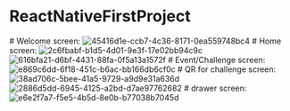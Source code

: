 ﻿# ReactNativeFirstProject

﻿# Welcome screen:
![45416d1e-ccb7-4c36-8171-0ea559748bc4](https://github.com/BenOmar-Oussama/ReactNativeFirstProject/assets/81923121/a6468393-143c-49d7-8082-ef39bcac636a)
﻿# Home screen:
![2c6fbabf-b1d5-4d01-9e3f-17e02bb94c9c](https://github.com/BenOmar-Oussama/ReactNativeFirstProject/assets/81923121/1c183c80-4fcd-4613-9e37-62119095de13)
![616bfa21-d6bf-4431-88fa-0f5a13a1572f](https://github.com/BenOmar-Oussama/ReactNativeFirstProject/assets/81923121/6d6bb9a3-676e-4d33-b38c-c8fe64290cb0)
﻿# Event/Challenge screen:
![e869c6dd-6f18-451c-b6ac-bb166db6cf0c](https://github.com/BenOmar-Oussama/ReactNativeFirstProject/assets/81923121/f2c575e3-0719-4f2c-841e-88d687ee8fff)
 ﻿# QR for challenge screen:
![38ad706c-5bee-41a5-9729-a9d9e31a636d](https://github.com/BenOmar-Oussama/ReactNativeFirstProject/assets/81923121/b47a051b-cd7b-4e07-8c9d-812555cd15a3)
![2886d5dd-6945-4125-a2bd-d7ae97762682](https://github.com/BenOmar-Oussama/ReactNativeFirstProject/assets/81923121/92f71330-bc25-46a4-b360-b08af4d1fb1f)
﻿# drawer screen:
![e6e2f7a7-f5e5-4b5d-8e0b-b77038b7045d](https://github.com/BenOmar-Oussama/ReactNativeFirstProject/assets/81923121/877b7550-f74c-4723-98ad-760d509f04a5)
